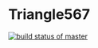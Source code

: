 # Triangle567

[![build status of master](https://travis-ci.org/sahlawat11/Triangle567.svg?branch=master)](https://travis-ci.org/sahlawat11/Triangle567)